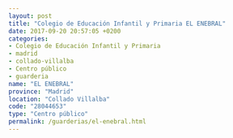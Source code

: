 ```yaml
---
layout: post
title: "Colegio de Educación Infantil y Primaria EL ENEBRAL"
date: 2017-09-20 20:57:05 +0200
categories:
- Colegio de Educación Infantil y Primaria
- madrid
- collado-villalba
- Centro público
- guarderia
name: "EL ENEBRAL"
province: "Madrid"
location: "Collado Villalba"
code: "28044653"
type: "Centro público"
permalink: /guarderias/el-enebral.html
---
```

